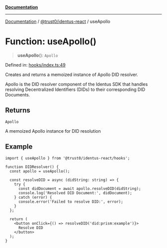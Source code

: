 [**Documentation**](../../../README.md)

***

[Documentation](../../../README.md) / [@trust0/identus-react](../README.md) / useApollo

# Function: useApollo()

> **useApollo**(): `Apollo`

Defined in: [hooks/index.ts:49](https://github.com/trust0-project/identus/blob/94eb37ac3e348bfb235eefd303acf4a8e113137e/packages/identus-react/src/hooks/index.ts#L49)

Creates and returns a memoized instance of Apollo DID resolver.

Apollo is the DID resolver component of the Identus SDK that handles resolving
Decentralized Identifiers (DIDs) to their corresponding DID Documents.

## Returns

`Apollo`

A memoized Apollo instance for DID resolution

## Example

```tsx
import { useApollo } from '@trust0/identus-react/hooks';

function DIDResolver() {
  const apollo = useApollo();
  
  const resolveDID = async (didString: string) => {
    try {
      const didDocument = await apollo.resolveDID(didString);
      console.log('Resolved DID Document:', didDocument);
    } catch (error) {
      console.error('Failed to resolve DID:', error);
    }
  };
  
  return (
    <button onClick={() => resolveDID('did:prism:example')}>
      Resolve DID
    </button>
  );
}
```
